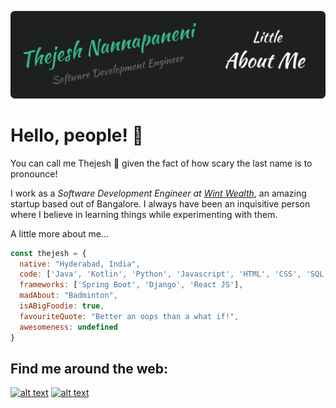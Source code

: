 ![alt text](https://github.com/Thejesh1698/thejesh1698.github.io/blob/master/src/images/Github%20Markdown%20image.png)

# Hello, people! :wave:

You can call me Thejesh :grimacing: given the fact of how scary the last name is to pronounce!

I work as a _Software Development Engineer at_ [_Wint Wealth_](https://www.wintwealth.com/), an amazing startup based out of Bangalore. 
I always have been an inquisitive person where I believe in learning things while experimenting with them. 

A little more about me...
```javascript
const thejesh = {
  native: "Hyderabad, India",
  code: ['Java', 'Kotlin', 'Python', 'Javascript', 'HTML', 'CSS', 'SQL'],
  frameworks: ['Spring Boot', 'Django', 'React JS'],
  madAbout: "Badminton",
  isABigFoodie: true,
  favouriteQuote: "Better an oops than a what if!",
  awesomeness: undefined
}
```

## Find me around the web:
[![alt text](https://img.shields.io/badge/Portfolio%20Website-37BA8B?style=for-the-badge&logo=Google-chrome&logoColor=white)](https://thejesh1698.github.io/)
[![alt text](https://img.shields.io/badge/Thejesh%20Nannapaneni-0077B5?style=for-the-badge&logo=linkedin&logoColor=white)](https://www.linkedin.com/in/nannapaneni-thejesh-820346132/)
